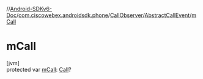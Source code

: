 //[Android-SDKv6-Doc](../../../../index.md)/[com.ciscowebex.androidsdk.phone](../../index.md)/[CallObserver](../index.md)/[AbstractCallEvent](index.md)/[mCall](m-call.md)

# mCall

[jvm]\
protected var [mCall](m-call.md): [Call](../../-call/index.md)?
